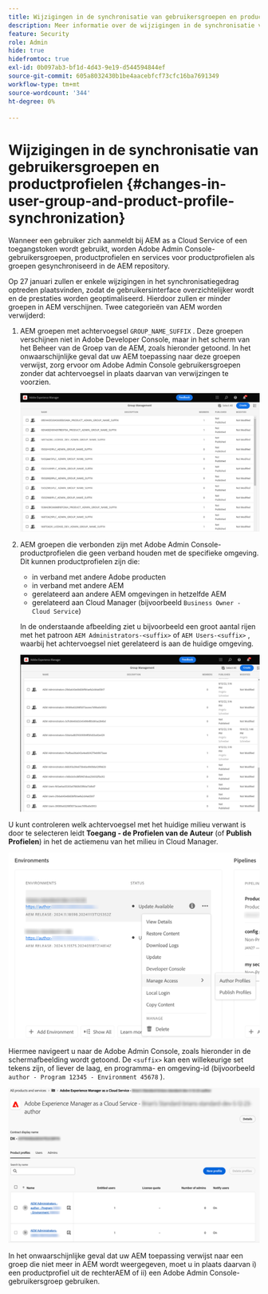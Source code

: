```yaml
---
title: Wijzigingen in de synchronisatie van gebruikersgroepen en productprofielen
description: Meer informatie over de wijzigingen in de synchronisatie van gebruikersgroepen en productprofielen die naar AEM as a Cloud Service komen
feature: Security
role: Admin
hide: true
hidefromtoc: true
exl-id: 0b097ab3-bf1d-4d43-9e19-d544594844ef
source-git-commit: 605a8032430b1be4aacebfcf73cfc16ba7691349
workflow-type: tm+mt
source-wordcount: '344'
ht-degree: 0%

---
```


# Wijzigingen in de synchronisatie van gebruikersgroepen en productprofielen {#changes-in-user-group-and-product-profile-synchronization}

Wanneer een gebruiker zich aanmeldt bij AEM as a Cloud Service of een toegangstoken wordt gebruikt, worden Adobe Admin Console-gebruikersgroepen, productprofielen en services voor productprofielen als groepen gesynchroniseerd in de AEM repository.

Op 27 januari zullen er enkele wijzigingen in het synchronisatiegedrag optreden plaatsvinden, zodat de gebruikersinterface overzichtelijker wordt en de prestaties worden geoptimaliseerd. Hierdoor zullen er minder groepen in AEM verschijnen. Twee categorieën van AEM worden verwijderd:

1. AEM groepen met achtervoegsel `GROUP_NAME_SUFFIX` . Deze groepen verschijnen niet in Adobe Developer Console, maar in het scherm van het Beheer van de Groep van de AEM, zoals hieronder getoond. In het onwaarschijnlijke geval dat uw AEM toepassing naar deze groepen verwijst, zorg ervoor om Adobe Admin Console gebruikersgroepen zonder dat achtervoegsel in plaats daarvan van verwijzingen te voorzien.

   ![ Verwijderde groepen 1 ](/help/security/assets/removed-groups-1.png)

1. AEM groepen die verbonden zijn met Adobe Admin Console-productprofielen die geen verband houden met de specifieke omgeving. Dit kunnen productprofielen zijn die:

   * in verband met andere Adobe producten
   * in verband met andere AEM
   * gerelateerd aan andere AEM omgevingen in hetzelfde AEM
   * gerelateerd aan Cloud Manager (bijvoorbeeld `Business Owner - Cloud Service`)

   In de onderstaande afbeelding ziet u bijvoorbeeld een groot aantal rijen met het patroon `AEM Administrators-<suffix>` of `AEM Users-<suffix>` , waarbij het achtervoegsel niet gerelateerd is aan de huidige omgeving.

   ![ Verwijderde groepen 2 ](/help/security/assets/removed-groups-2.png)

U kunt controleren welk achtervoegsel met het huidige milieu verwant is door te selecteren leidt **Toegang - de Profielen van de Auteur** (of **Publish Profielen**) in het de actiemenu van het milieu in Cloud Manager.

![ achtervoegsels van de Controle ](/help/security/assets/suffix-check.png)

Hiermee navigeert u naar de Adobe Admin Console, zoals hieronder in de schermafbeelding wordt getoond. De `<suffix>` kan een willekeurige set tekens zijn, of liever de laag, en programma- en omgeving-id (bijvoorbeeld `author - Program 12345 - Environment 45678` ).

![ Achtervoegsels in de Admin Console ](/help/security/assets/admin-console-profile-suffixes.png)

In het onwaarschijnlijke geval dat uw AEM toepassing verwijst naar een groep die niet meer in AEM wordt weergegeven, moet u in plaats daarvan i) een productprofiel uit de rechterAEM of ii) een Adobe Admin Console-gebruikersgroep gebruiken.

